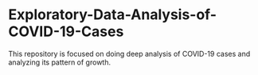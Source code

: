 # Exploratory-Data-Analysis-of-COVID-19-Cases
This repository is focused on doing deep analysis of COVID-19 cases and analyzing its pattern of growth.
